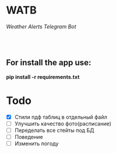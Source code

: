 # WATB
*Weather Alerts Telegram Bot*

<br></br>
## For install the app use:
**pip install -r requirements.txt**

# Todo
- [x] Стили пдф таблиц в отдельный файл
- [ ] Улучшить качество фото(расписание)
- [ ] Переделать все стейты под БД
- [ ] Поведение
- [ ] Изменить погоду
